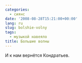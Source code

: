 ```yaml
---
categories:
  - сиянс
date: '2008-08-28T15:21:00+00:00'
lang: ru
slug: bolshie-volny
tags:
  - музыкой навеяло
title: Большие волны
---
```




И к нам вернётся Кондратьев.